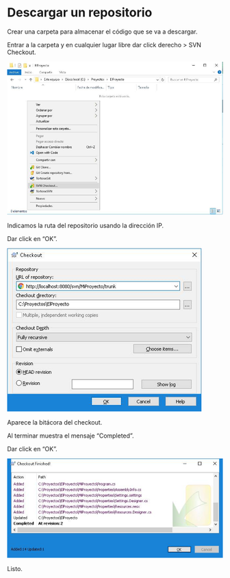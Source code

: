 # Descargar un repositorio

Crear una carpeta para almacenar el código que se va a descargar.

Entrar a la carpeta y en cualquier lugar libre dar click derecho > SVN Checkout.

![](/subversion_edge_513/descargar_un_repositorio/images/image001.jpg)

Indicamos la ruta del repositorio usando la dirección IP.

Dar click en “OK”.

![](/subversion_edge_513/descargar_un_repositorio/images/image002.jpg)

Aparece la bitácora del checkout.

Al terminar muestra el mensaje “Completed”.

Dar click en “OK”.

![](/subversion_edge_513/descargar_un_repositorio/images/image003.jpg)

Listo.